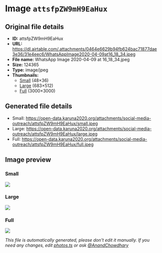# Image `attsfpZW9mH9EaHux`

## Original file details

- **ID:** attsfpZW9mH9EaHux
- **URL:** https://dl.airtable.com/.attachments/0464e6629b94fb624bac71877dae3e36/31e4eec6/WhatsAppImage2020-04-09at16_18_34.jpeg
- **File name:** WhatsApp Image 2020-04-09 at 16_18_34.jpeg
- **Size:** 124365
- **Type:** image/jpeg
- **Thumbnails:**
  - [Small](https://dl.airtable.com/.attachmentThumbnails/b8b697a487dd9d975361ef94d791b231/bd3a011c) (48×36)
  - [Large](https://dl.airtable.com/.attachmentThumbnails/c7656f515e1b6fc2664c5d29976e6925/01a38168) (683×512)
  - [Full](https://dl.airtable.com/.attachmentThumbnails/4a7beae50ad65db3a637726c7113f353/cccc5dfd) (3000×3000)

## Generated file details

- Small: https://open-data.karuna2020.org/attachments/social-media-outreach/attsfpZW9mH9EaHux/small.jpeg
- Large: https://open-data.karuna2020.org/attachments/social-media-outreach/attsfpZW9mH9EaHux/large.jpeg
- Full: https://open-data.karuna2020.org/attachments/social-media-outreach/attsfpZW9mH9EaHux/full.jpeg

## Image preview

### Small

![](https://open-data.karuna2020.org/attachments/social-media-outreach/attsfpZW9mH9EaHux/small.jpeg)

### Large

![](https://open-data.karuna2020.org/attachments/social-media-outreach/attsfpZW9mH9EaHux/large.jpeg)

### Full

![](https://open-data.karuna2020.org/attachments/social-media-outreach/attsfpZW9mH9EaHux/full.jpeg)

_This file is automatically generated, please don't edit it manually. If you need any changes, edit [photos.ts](/photos.ts) or ask [@AnandChowdhary](https://github.com/AnandChowdhary)_


